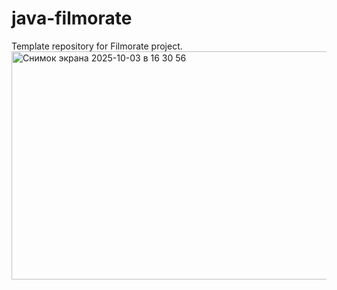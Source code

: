 # java-filmorate
Template repository for Filmorate project.
<img width="753" height="365" alt="Снимок экрана 2025-10-03 в 16 30 56" src="https://github.com/user-attachments/assets/e0aac466-bfa5-4b06-abd7-8d984307b6b3" />
